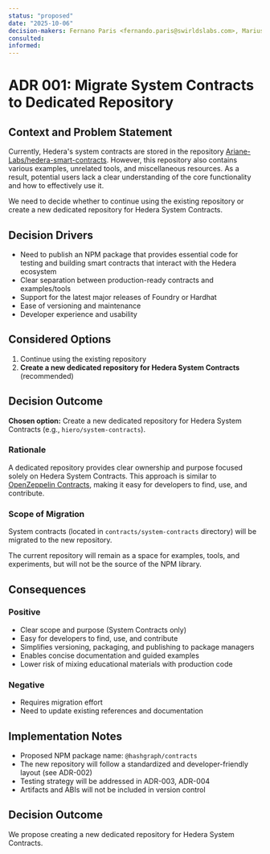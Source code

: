 ```yaml
---
status: "proposed"
date: "2025-10-06"
decision-makers: Fernano Paris <fernando.paris@swirldslabs.com>, Mariusz Jasuwienas <mariusz.jasuwienas@arianelabs.com>, Michal Walczak <michal.walczak@arianelabs.com>, Piotr Swierzy <piotr.swierzy@arianelabs.com>
consulted:
informed:
---
```


# ADR 001: Migrate System Contracts to Dedicated Repository

## Context and Problem Statement

Currently, Hedera's system contracts are stored in the repository [Ariane-Labs/hedera-smart-contracts](https://github.com/Ariane-Labs/hedera-smart-contracts). However, this repository also contains various examples, unrelated tools, and miscellaneous resources. As a result, potential users lack a clear understanding of the core functionality and how to effectively use it.

We need to decide whether to continue using the existing repository or create a new dedicated repository for Hedera System Contracts.

## Decision Drivers

- Need to publish an NPM package that provides essential code for testing and building smart contracts that interact with the Hedera ecosystem
- Clear separation between production-ready contracts and examples/tools
- Support for the latest major releases of Foundry or Hardhat
- Ease of versioning and maintenance
- Developer experience and usability

## Considered Options

1. Continue using the existing repository
2. **Create a new dedicated repository for Hedera System Contracts** (recommended)

## Decision Outcome

**Chosen option:** Create a new dedicated repository for Hedera System Contracts (e.g., `hiero/system-contracts`).

### Rationale

A dedicated repository provides clear ownership and purpose focused solely on Hedera System Contracts. This approach is similar to [OpenZeppelin Contracts](https://github.com/OpenZeppelin/openzeppelin-contracts), making it easy for developers to find, use, and contribute.

### Scope of Migration

System contracts (located in `contracts/system-contracts` directory) will be migrated to the new repository.

The current repository will remain as a space for examples, tools, and experiments, but will not be the source of the NPM library.

## Consequences

### Positive

- Clear scope and purpose (System Contracts only)
- Easy for developers to find, use, and contribute
- Simplifies versioning, packaging, and publishing to package managers
- Enables concise documentation and guided examples
- Lower risk of mixing educational materials with production code

### Negative

- Requires migration effort
- Need to update existing references and documentation

## Implementation Notes

- Proposed NPM package name: `@hashgraph/contracts`
- The new repository will follow a standardized and developer-friendly layout (see ADR-002)
- Testing strategy will be addressed in ADR-003, ADR-004
- Artifacts and ABIs will not be included in version control

## Decision Outcome

We propose creating a new dedicated repository for Hedera System Contracts.
